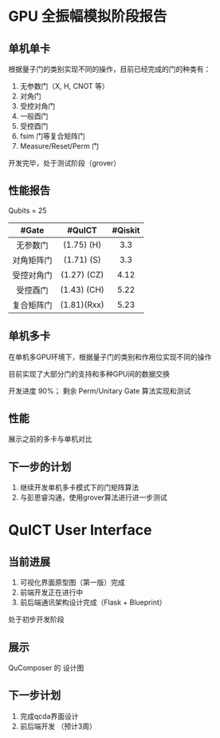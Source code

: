 # GPU 全振幅模拟阶段报告

## 单机单卡

根据量子门的类别实现不同的操作，目前已经完成的门的种类有：
1. 无参数门（X, H, CNOT 等）
2. 对角门
3. 受控对角门
4. 一般酉门
5. 受控酉门
6. fsim 门等复合矩阵门
7. Measure/Reset/Perm 门

开发完毕，处于测试阶段（grover）

## 性能报告

Qubits = 25

| #Gate         | #QuICT | #Qiskit |
| :----:        | :----: |  :----: |
| 无参数门      |   (1.75)  (H)  |  3.3   |
| 对角矩阵门    |   (1.71) (S)   |   3.3  |
| 受控对角门    |   (1.27) (CZ)   |  4.12  |
| 受控酉门      |   (1.43) (CH)   |  5.22  |
| 复合矩阵门    |   (1.81)(Rxx)   |  5.23  |

## 单机多卡

在单机多GPU环境下，根据量子门的类别和作用位实现不同的操作

目前实现了大部分门的支持和多种GPU间的数据交换

开发进度 90%； 剩余 Perm/Unitary Gate 算法实现和测试

## 性能

展示之前的多卡与单机对比

## 下一步的计划

1. 继续开发单机多卡模式下的门矩阵算法
2. 与彭思睿沟通，使用grover算法进行进一步测试


# QuICT User Interface

## 当前进展
1. 可视化界面原型图（第一版）完成
2. 前端开发正在进行中
3. 前后端通讯架构设计完成（Flask + Blueprint）

处于初步开发阶段

## 展示
QuComposer 的 设计图

## 下一步计划
1. 完成qcda界面设计
2. 前后端开发 （预计3周）

